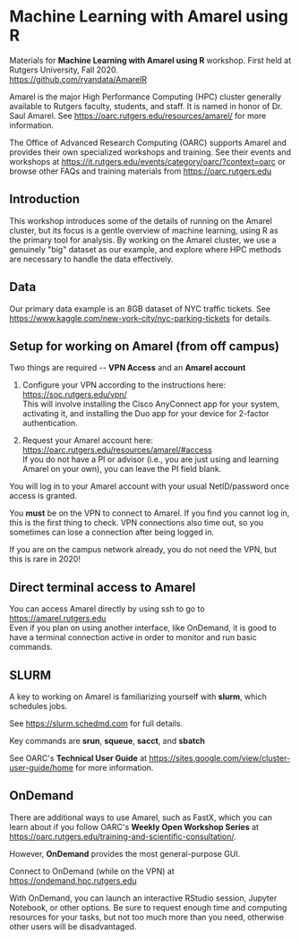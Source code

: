 # Machine Learning with Amarel using R

Materials for **Machine Learning with Amarel using R** workshop. First held at Rutgers University, Fall 2020.  
<https://github.com/ryandata/AmarelR>

Amarel is the major High Performance Computing (HPC) cluster generally available to Rutgers faculty, students, and staff.  It is named in honor of Dr. Saul Amarel.  See
<https://oarc.rutgers.edu/resources/amarel/> for more information.

The Office of Advanced Research Computing (OARC) supports Amarel and provides their own specialized workshops and training.  See their events and workshops at
<https://it.rutgers.edu/events/category/oarc/?context=oarc> or browse other FAQs and training materials from 
<https://oarc.rutgers.edu>

## Introduction

This workshop introduces some of the details of running on the Amarel cluster, but its focus is a gentle overview of machine learning, using R as the primary tool for analysis.  By working on the Amarel cluster, we use a genuinely "big" dataset as our example, and explore where HPC methods are necessary to handle the data effectively.

## Data

Our primary data example is an 8GB dataset of NYC traffic tickets.  See 
<https://www.kaggle.com/new-york-city/nyc-parking-tickets>
for details.

## Setup for working on Amarel (from off campus)

Two things are required -- **VPN Access** and an **Amarel account**

1. Configure your VPN according to the instructions here:
<https://soc.rutgers.edu/vpn/>\
This will involve installing the Cisco AnyConnect app for your system, activating it, and installing the Duo app for your device for 2-factor authentication.

2. Request your Amarel account here:
<https://oarc.rutgers.edu/resources/amarel/#access>\
If you do not have a PI or advisor (i.e., you are just using and learning Amarel on your own), you can leave the PI field blank.

You will log in to your Amarel account with your usual NetID/password once access is granted. 

You **must** be on the VPN to connect to Amarel.  If you find you cannot log in, this is the first thing to check.  VPN connections also time out, so you sometimes can lose a connection after being logged in.

If you are on the campus network already, you do not need the VPN, but this is rare in 2020!

## Direct terminal access to Amarel

You can access Amarel directly by using ssh to go to <https://amarel.rutgers.edu>\
Even if you plan on using another interface, like OnDemand, it is good to have a terminal connection active in order to monitor and run basic commands.

## SLURM

A key to working on Amarel is familiarizing yourself with **slurm**, which schedules jobs.

See <https://slurm.schedmd.com> for full details.

Key commands are **srun**, **squeue**, **sacct**, and **sbatch**

See OARC's **Technical User Guide** at 
<https://sites.google.com/view/cluster-user-guide/home> for more information.

## OnDemand

There are additional ways to use Amarel, such as FastX, which you can learn about if you follow OARC's **Weekly Open Workshop Series** at <https://oarc.rutgers.edu/training-and-scientific-consultation/>.

However, **OnDemand** provides the most general-purpose GUI.

Connect to OnDemand (while on the VPN) at
<https://ondemand.hpc.rutgers.edu>

With OnDemand, you can launch an interactive RStudio session, Jupyter Notebook, or other options.  Be sure to request enough time and computing resources for your tasks, but not too much more than you need, otherwise other users will be disadvantaged.

